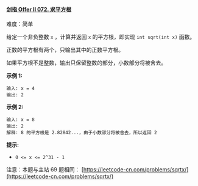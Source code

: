 ﻿#### [剑指 Offer II 072. 求平方根](https://leetcode.cn/problems/jJ0w9p/)

难度：简单

给定一个非负整数 `x` ，计算并返回 `x` 的平方根，即实现 `int sqrt(int x)` 函数。

正数的平方根有两个，只输出其中的正数平方根。

如果平方根不是整数，输出只保留整数的部分，小数部分将被舍去。

**示例 1:**

```
输入: x = 4
输出: 2
```

**示例 2:**

```
输入: x = 8
输出: 2
解释: 8 的平方根是 2.82842...，由于小数部分将被舍去，所以返回 2
```

**提示:**

-   `0 <= x <= 2^31 - 1`

注意：本题与主站 69 题相同： [https://leetcode-cn.com/problems/sqrtx/](https://leetcode-cn.com/problems/sqrtx/)
